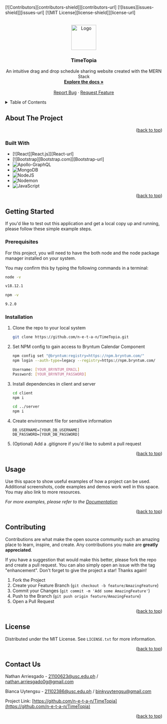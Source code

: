 <a name="readme-top"></a>

[![Contributors][contributors-shield]][contributors-url]
[![Issues][issues-shield]][issues-url]
[![MIT License][license-shield]][license-url]

<!-- INTRODUCTION -->
<br />
<div align="center">
  <a href="https://github.com/n-e-t-a-n/TimeTopia">
    <img src="images/logo.png" alt="Logo" width="80" height="80">
  </a>

<h3 align="center">TimeTopia</h3>

  <p align="center">
    An intuitive drag and drop schedule sharing website created with the MERN Stack
    <br />
    <a href="https://github.com/n-e-t-a-n/TimeTopia"><strong>Explore the docs »</strong></a>
    <br />
    <br />
    <a href="https://github.com/n-e-t-a-n/TimeTopia/issues">Report Bug</a>
    ·
    <a href="https://github.com/n-e-t-a-n/TimeTopia/issues">Request Feature</a>
  </p>
</div>

<!-- TABLE OF CONTENTS -->
<details>
  <summary>Table of Contents</summary>
  <ol>
    <li>
      <a href="#about-the-project">About The Project</a>
      <ul>
        <li><a href="#built-with">Built With</a></li>
      </ul>
    </li>
    <li>
      <a href="#getting-started">Getting Started</a>
      <ul>
        <li><a href="#prerequisites">Prerequisites</a></li>
        <li><a href="#installation">Installation</a></li>
      </ul>
    </li>
    <li><a href="#usage">Usage</a></li>
    <li><a href="#roadmap">Roadmap</a></li>
    <li><a href="#contributing">Contributing</a></li>
    <li><a href="#license">License</a></li>
    <li><a href="#contact">Contact</a></li>
    <li><a href="#acknowledgments">Acknowledgments</a></li>
  </ol>
</details>



<!-- ABOUT THE PROJECT -->
## About The Project

<p align="right">(<a href="#readme-top">back to top</a>)</p>



### Built With

* [![React][React.js]][React-url]
* [![Bootstrap][Bootstrap.com]][Bootstrap-url]
* ![Apollo-GraphQL](https://img.shields.io/badge/-ApolloGraphQL-311C87?style=for-the-badge&logo=apollo-graphql)
* ![MongoDB](https://img.shields.io/badge/MongoDB-%234ea94b.svg?style=for-the-badge&logo=mongodb&logoColor=white)
* ![NodeJS](https://img.shields.io/badge/node.js-6DA55F?style=for-the-badge&logo=node.js&logoColor=white)
* ![Nodemon](https://img.shields.io/badge/NODEMON-%23323330.svg?style=for-the-badge&logo=nodemon&logoColor=%BBDEAD)
* ![JavaScript](https://img.shields.io/badge/javascript-%23323330.svg?style=for-the-badge&logo=javascript&logoColor=%23F7DF1E)

<p align="right">(<a href="#readme-top">back to top</a>)</p>



<!-- GETTING STARTED -->
## Getting Started

If you'd like to test out this application and get a local copy up and running, please follow these simple example steps.

### Prerequisites

For this project, you will need to have the both node and the node package manager installed on your system.

You may confirm this by typing the following commands in a terminal:

  ```sh
  node -v
  
  v18.12.1
  ```

  ```sh
  npm -v
  
  9.2.0
  ```

### Installation

1. Clone the repo to your local system
   ```sh
   git clone https://github.com/n-e-t-a-n/TimeTopia.git
   ```
2. Set NPM config to gain access to Bryntum Calendar Component
   ```sh
   npm config set "@bryntum:registry=https://npm.bryntum.com/"
   npm login --auth-type=legacy --registry=https://npm.bryntum.com/
   
   Username: [YOUR_BRYNTUM_EMAIL]
   Password: [YOUR_BRYNTUM_PASSWORD]
   ```
3. Install dependencies in client and server
   ```sh
   cd client
   npm i
   
   cd ../server
   npm i
   ```

4. Create environment file for sensitive information
    ```env
    DB_USERNAME=[YOUR_DB_USERNAME]
    DB_PASSWORD=[YOUR_DB_PASSWORD]
    ```

5. (Optional) Add a .gitignore if you'd like to submit a pull request

<p align="right">(<a href="#readme-top">back to top</a>)</p>

<!-- USAGE EXAMPLES -->
## Usage

Use this space to show useful examples of how a project can be used. Additional screenshots, code examples and demos work well in this space. You may also link to more resources.

_For more examples, please refer to the [Documentation](https://github.com/n-e-t-a-n/TimeTopia)_

<p align="right">(<a href="#readme-top">back to top</a>)</p>

<!-- CONTRIBUTING -->
## Contributing

Contributions are what make the open source community such an amazing place to learn, inspire, and create. Any contributions you make are **greatly appreciated**.

If you have a suggestion that would make this better, please fork the repo and create a pull request. You can also simply open an issue with the tag "enhancement".
Don't forget to give the project a star! Thanks again!

1. Fork the Project
2. Create your Feature Branch (`git checkout -b feature/AmazingFeature`)
3. Commit your Changes (`git commit -m 'Add some AmazingFeature'`)
4. Push to the Branch (`git push origin feature/AmazingFeature`)
5. Open a Pull Request

<p align="right">(<a href="#readme-top">back to top</a>)</p>



<!-- LICENSE -->
## License

Distributed under the MIT License. See `LICENSE.txt` for more information.

<p align="right">(<a href="#readme-top">back to top</a>)</p>



<!-- CONTACT -->
## Contact Us

Nathan Arriesgado - 21100623@usc.edu.ph / nathan.arriesgado0g@gmail.com

Bianca Uytengsu - 21102386@usc.edu.ph / binkyuytengsu@gmail.com

Project Link: [https://github.com/n-e-t-a-n/TimeTopia](https://github.com/n-e-t-a-n/TimeTopia)

<p align="right">(<a href="#readme-top">back to top</a>)</p>
<a name="readme-top"></a>